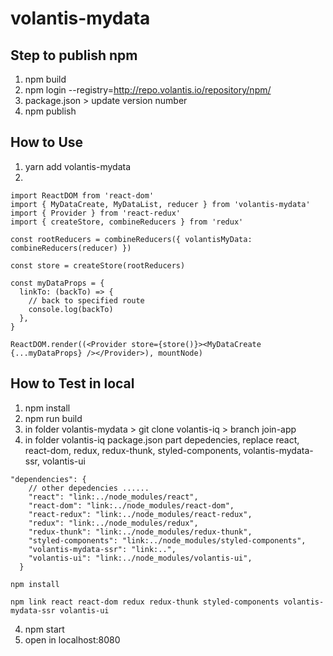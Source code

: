 # volantis-mydata

## Step to publish npm
1. npm build 
2. npm login --registry=http://repo.volantis.io/repository/npm/
3. package.json > update version number 
4. npm publish

## How to Use
1. yarn add volantis-mydata
2. 
```
import ReactDOM from 'react-dom'
import { MyDataCreate, MyDataList, reducer } from 'volantis-mydata'
import { Provider } from 'react-redux'
import { createStore, combineReducers } from 'redux'

const rootReducers = combineReducers({ volantisMyData: combineReducers(reducer) })

const store = createStore(rootReducers)

const myDataProps = {
  linkTo: (backTo) => {
    // back to specified route
    console.log(backTo)
  },
}

ReactDOM.render((<Provider store={store()}><MyDataCreate {...myDataProps} /></Provider>), mountNode)
```

## How to Test in local
1. npm install
2. npm run build
3. in folder volantis-mydata > git clone volantis-iq > branch join-app
4. in folder volantis-iq
package.json part depedencies, replace react, react-dom, redux, redux-thunk, styled-components, volantis-mydata-ssr, volantis-ui
```
"dependencies": {
    // other depedencies ......
    "react": "link:../node_modules/react",
    "react-dom": "link:../node_modules/react-dom",
    "react-redux": "link:../node_modules/react-redux",
    "redux": "link:../node_modules/redux",
    "redux-thunk": "link:../node_modules/redux-thunk",
    "styled-components": "link:../node_modules/styled-components",
    "volantis-mydata-ssr": "link:..",
    "volantis-ui": "link:../node_modules/volantis-ui",
  }
```
```
npm install
```
```
npm link react react-dom redux redux-thunk styled-components volantis-mydata-ssr volantis-ui
```
4. npm start
5. open in localhost:8080
